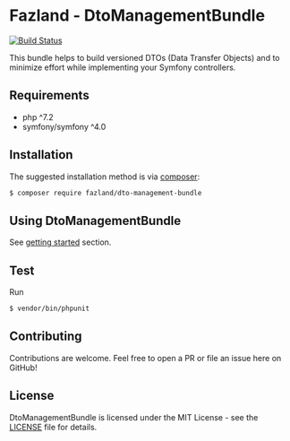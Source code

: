 Fazland - DtoManagementBundle
=============================
[![Build Status](https://travis-ci.com/fazland/dto-management-bundle.svg?branch=master)](https://travis-ci.com/fazland/dto-management-bundle)

This bundle helps to build versioned DTOs (Data Transfer Objects) and to minimize effort while implementing your Symfony controllers.

Requirements
------------
- php ^7.2
- symfony/symfony ^4.0

Installation
------------
The suggested installation method is via [composer](https://getcomposer.org/):

```sh
$ composer require fazland/dto-management-bundle
```

Using DtoManagementBundle
--------------

See [getting started](./docs/getting-started.md) section.

Test
----
Run 
```sh
$ vendor/bin/phpunit
```

Contributing
------------
Contributions are welcome. Feel free to open a PR or file an issue here on GitHub!

License
-------
DtoManagementBundle is licensed under the MIT License - see the [LICENSE](https://github.com/fazland/dto-management-bundle/blob/master/LICENSE) file for details.
